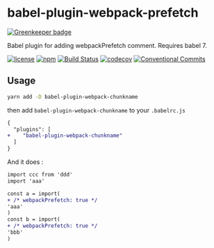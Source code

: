 # babel-plugin-webpack-prefetch

[![Greenkeeper badge](https://badges.greenkeeper.io/whtsky/babel-plugin-webpack-prefetch.svg)](https://greenkeeper.io/)

Babel plugin for adding webpackPrefetch comment. Requires babel 7.

[![license](https://img.shields.io/npm/l/babel-plugin-webpack-prefetch.svg)](https://github.com/whtsky/babel-plugin-webpack-prefetch/blob/master/LICENSE)
[![npm](https://img.shields.io/npm/v/babel-plugin-webpack-prefetch.svg)](https://www.npmjs.com/package/babel-plugin-webpack-prefetch)
[![Build Status](https://travis-ci.org/whtsky/babel-plugin-webpack-prefetch.svg?branch=master)](https://travis-ci.org/whtsky/babel-plugin-webpack-prefetch)
[![codecov](https://codecov.io/gh/whtsky/babel-plugin-webpack-prefetch/branch/master/graph/badge.svg)](https://codecov.io/gh/whtsky/babel-plugin-webpack-prefetch)
[![Conventional Commits](https://img.shields.io/badge/Conventional%20Commits-1.0.0-yellow.svg)](https://conventionalcommits.org)

## Usage

```bash
yarn add -D babel-plugin-webpack-chunkname
```

then add `babel-plugin-webpack-chunkname` to your `.babelrc.js`

```diff .babelrc.js
{
  "plugins": [
+    "babel-plugin-webpack-chunkname"
  ]
}
```

And it does :
```diff a.js
import ccc from 'ddd'
import 'aaa'

const a = import(
+ /* webpackPrefetch: true */
'aaa'
)
const b = import(
+ /* webpackPrefetch: true */
'bbb'
)
```
